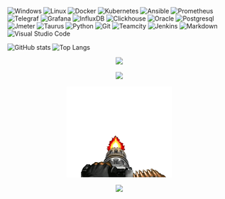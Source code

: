 ![Windows](https://img.shields.io/badge/-Windows-05122A?style=flat&logo=windows)
![Linux](https://img.shields.io/badge/-Linux-05122A?style=flat&logo=linux)
![Docker](https://img.shields.io/badge/-Docker-05122A?style=flat&logo=docker)
![Kubernetes](https://img.shields.io/badge/-Kubernetes-05122A?style=flat&logo=kubernetes)
![Ansible](https://img.shields.io/badge/-Ansible-05122A?style=flat&logo=ansible)
![Prometheus](https://img.shields.io/badge/-Prometheus-05122A?style=flat&logo=prometheus)
![Telegraf](https://img.shields.io/badge/-Telegraf-05122A?style=flat&logo=telegraf)
![Grafana](https://img.shields.io/badge/-Grafana-05122A?style=flat&logo=grafana)
![InfluxDB](https://img.shields.io/badge/-InfluxDB-05122A?style=flat&logo=influxdb)
![Clickhouse](https://img.shields.io/badge/-Clickhouse-05122A?style=flat&logo=clickhouse)
![Oracle](https://img.shields.io/badge/-Oracle-05122A?style=flat&logo=oracle)
![Postgresql](https://img.shields.io/badge/-Postgresql-05122A?style=flat)
![Jmeter](https://img.shields.io/badge/-Jmeter-05122A?style=flat&logo=jmeter)
![Taurus](https://img.shields.io/badge/-Taurus-05122A?style=flat&logo=taurus)
![Python](https://img.shields.io/badge/-Python-05122A?style=flat&logo=python)
![Git](https://img.shields.io/badge/-Git-05122A?style=flat&logo=git)
![Teamcity](https://img.shields.io/badge/-Teamcity-05122A?style=flat&logo=teamcity)
![Jenkins](https://img.shields.io/badge/-Jenkins-05122A?style=flat&logo=jenkins)
![Markdown](https://img.shields.io/badge/-Markdown-05122A?style=flat&logo=markdown)
![Visual Studio Code](https://img.shields.io/badge/-Visual%20Studio%20Code-05122A?style=flat&logo=visual-studio-code)

![GitHub stats](https://github-readme-stats.vercel.app/api?username=n1nj4z33&show_icons=true&hide_border=true)
![Top Langs](https://github-readme-stats.vercel.app/api/top-langs/?username=n1nj4z33&hide_border=true&layout=compact)

<p align="center">
  <img src="https://github-profile-trophy.vercel.app/?username=n1nj4z33" />
</p>

<p align="center">
  <img src="https://github-readme-streak-stats.herokuapp.com/?user=n1nj4z33" />
</p>

<p align="center">
  <img src="https://github.com/n1nj4z33/n1nj4z33/blob/main/doom.gif" />
</p>

<p align="center">
  <img src="https://visitor-badge.laobi.icu/badge?page_id=n1nj4z33" />
</p>
